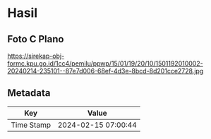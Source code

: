 # Hasil

## Foto C Plano

https://sirekap-obj-formc.kpu.go.id/1cc4/pemilu/ppwp/15/01/19/20/10/1501192010002-20240214-235101--87e7d006-68ef-4d3e-8bcd-8d201cce2728.jpg


## Metadata

| Key        | Value               |
| ---------- | ------------------- |
| Time Stamp | 2024-02-15 07:00:44 |



